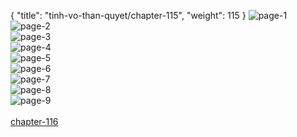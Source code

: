 { "title": "tinh-vo-than-quyet/chapter-115", "weight": 115 }
<img src="tinh-vo-than-quyet_0115_01-93b4a808231260612a4c0c04834806ff.webp" alt="page-1" origin="http://storage.fshare.vn/Test-vechai/1516780371-Tinh-Vo-Than-Quyet-chap-115-ve-chai-02.jpg"><br/>
<img src="tinh-vo-than-quyet_0115_02-9ae31c2dd1176ff8c215b5f2d0399a8d.webp" alt="page-2" origin="http://storage.fshare.vn/Test-vechai/1516780371-Tinh-Vo-Than-Quyet-chap-115-ve-chai-03.jpg"><br/>
<img src="tinh-vo-than-quyet_0115_03-e9e36c1cc5fcad4ecf7bdc257df8139c.webp" alt="page-3" origin="http://storage.fshare.vn/Test-vechai/1516780371-Tinh-Vo-Than-Quyet-chap-115-ve-chai-04.jpg"><br/>
<img src="tinh-vo-than-quyet_0115_04-a4fa7dba3122558d22b75bd3bb23f47c.webp" alt="page-4" origin="http://storage.fshare.vn/Test-vechai/1516780371-Tinh-Vo-Than-Quyet-chap-115-ve-chai-05.jpg"><br/>
<img src="tinh-vo-than-quyet_0115_05-fdc75aabd61266b7ae69bea7c5b68c6f.webp" alt="page-5" origin="http://storage.fshare.vn/Test-vechai/1516780371-Tinh-Vo-Than-Quyet-chap-115-ve-chai-06.jpg"><br/>
<img src="tinh-vo-than-quyet_0115_06-ff846478f22d45181ffcba1d21b3a7d1.webp" alt="page-6" origin="http://storage.fshare.vn/Test-vechai/1516780371-Tinh-Vo-Than-Quyet-chap-115-ve-chai-07.jpg"><br/>
<img src="tinh-vo-than-quyet_0115_07-24147bfaa64943a76ab14340f7b23441.webp" alt="page-7" origin="http://storage.fshare.vn/Test-vechai/1516780371-Tinh-Vo-Than-Quyet-chap-115-ve-chai-08.jpg"><br/>
<img src="tinh-vo-than-quyet_0115_08-d131dfe23260d66253f7b7d27fde55d7.webp" alt="page-8" origin="http://storage.fshare.vn/Test-vechai/1516780371-Tinh-Vo-Than-Quyet-chap-115-ve-chai-09.jpg"><br/>
<img src="tinh-vo-than-quyet_0115_09-141a463959424de76273204aec2ebc80.webp" alt="page-9" origin="http://storage.fshare.vn/Test-vechai/1516780371-Tinh-Vo-Than-Quyet-chap-115-ve-chai-10.jpg"><br/>
<br/><a class="nextchap" href="/tinh-vo-than-quyet/chapter-116">chapter-116</a>

